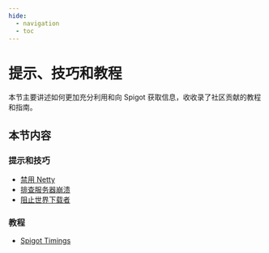 ```yaml
---
hide:
  - navigation
  - toc
---
```


# 提示、技巧和教程

本节主要讲述如何更加充分利用和向 Spigot 获取信息，收收录了社区贡献的教程和指南。

## 本节内容

### 提示和技巧

- [禁用 Netty](disabling-netty.md)
- [排查服务器崩溃](isolating-crashes.md)
- [阻止世界下载者](discouraging-users-from-using-map-downloaders.md)

### 教程

- [Spigot Timings](timings.md)